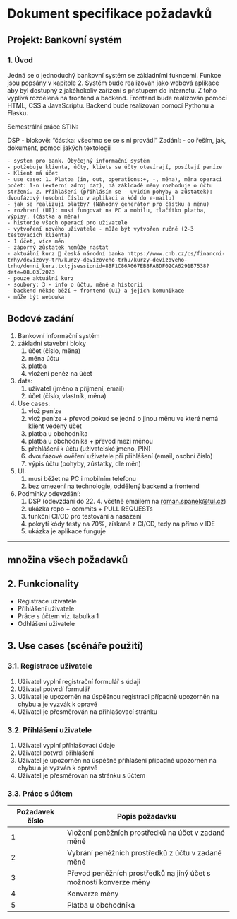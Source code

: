 # Dokument specifikace požadavků

## Projekt: Bankovní systém

### 1. Úvod

Jedná se o jednoduchý bankovní systém se základními fukncemi. Funkce jsou popsány v kapitole 2. Systém bude realizován jako webová aplikace aby byl dostupný z jakéhokoliv zařízení s přístupem do internetu. Z toho vyplívá rozdělená na frontend a backend. Frontend bude realizován pomocí HTML, CSS a JavaScriptu. Backend bude realizován pomocí Pythonu a Flasku.

Semestrální práce STIN:

DSP
	- blokově: “částka: všechno se se s ni provádí”
Zadání:
	- co řeším, jak, dokument, pomoci jakých textologii
	
	- system pro bank. Obyčejný informační systém
	- potžebuje klienta, účty, kliets se účty otevírají, posílají peníze
	- Klient má účet
	- use case: 1. Platba (in, out, operations:+, -, měna), měna operaci počet: 1-n (externí zdroj dat), ná zákldadě měny rozhoduje o účtu stržení. 2. Přihlášení (přihlásím se - uvidím pohyby a zůstatek): dvoufázový (osobní číslo v aplikaci a kód do e-mailu)
	- jak se realizují platby? (Náhodný generátor pro částku a měnu)
	- rozhraní (UI): musí fungovat na PC a mobilu, tlačítko platba, výpisy, (částka a měna)
	- historie všech operací pro uživatele 
	- vytvoření nového uživatele - může být vytvořen ručně (2-3 testovacích klienta)
	- 1 účet, více měn
	- záporný zůstatek nemůže nastat
	- aktuální kurz 🙂 česká národní banka https://www.cnb.cz/cs/financni-trhy/devizovy-trh/kurzy-devizoveho-trhu/kurzy-devizoveho-trhu/denni_kurz.txt;jsessionid=8BF1C86A067EBBFABDF02CA6291B7538?date=08.03.2023
	- pouze aktuální kurz
	- soubory: 3 - info o účtu, měně a historii
	- backend někde běží + frontend (UI) a jejich komunikace 
	- může být webowka

## Bodové zadání
1. Bankovní informační systém
2. základní stavební bloky
   1. účet (číslo, měna)
   2. měna účtu
   3. platba
   4. vložení peněz na účet
3. data:
   1. uživatel (jméno a příjmení, email)
   2. účet (číslo, vlastník, měna)
4. Use cases:
   1. vlož peníze
   2. vlož peníze + převod pokud se jedná o jinou měnu ve které nemá klient vedený účet
   3. platba u obchodníka
   4. platba u obchodníka + převod mezi měnou
   5. přehlášení k účtu (uživatelské jmeno, PIN)
   6. dvoufázové ověření uživatele při přihlášení (email, osobní číslo)
   7. výpis účtu (pohyby, zůstatky, dle měn)
5. UI:
	1. musí běžet na PC i mobilním telefonu
	2. bez omezení na technologie, oddělený backend a frontend
6. Podmínky odevzdání:
   1. DSP (odevzdání do 22. 4. včetně emailem na roman.spanek@tul.cz)
   2. ukázka repo + commits + PULL REQUESTs 
   3. funkční CI/CD pro testování a nasazení
   4. pokrytí kódy testy na 70%, získané z CI/CD, tedy na přímo v IDE
   5. ukázka je aplikace funguje

-------


## množina všech požadavků

<!-- tabulka -->

## 2. Funkcionality
 - Registrace uživatele
 - Přihlášení uživatele
 - Práce s účtem viz. tabulka 1
 - Odhlášení uživatele

## 3. Use cases (scénáře použití)
### 3.1. Registrace uživatele
1. Uživatel vyplní registrační formulář s údaji
2. Uživatel potvrdí formulář
3. Uživatel je upozorněn na úspěšnou registraci případně upozorněn na chybu a je vyzvák k opravě
4. Uživatel je přesměrován na přihlašovací stránku
   
### 3.2. Přihlášení uživatele
1. Uživatel vyplní příhlašovací údaje
2. Uživatel potvrdí přihlášení
3. Uživatel je upozorněn na úspěšné přihlášení případně upozorněn na chybu a je vyzván k opravě
4. Uživatel je přesměrován na stránku s účtem
   
### 3.3. Práce s účtem
| Požadavek číslo | Popis požadavku |
| --- | --- |
| 1 | Vložení peněžních prostředků na účet v zadané měně |
| 2 | Vybrání peněžních prostředků z účtu v zadané měně |
| 3 | Převod peněžních prostředků na jiný účet s možností konverze měny |
| 4 | Konverze měny |
| 5 | Platba u obchodníka |